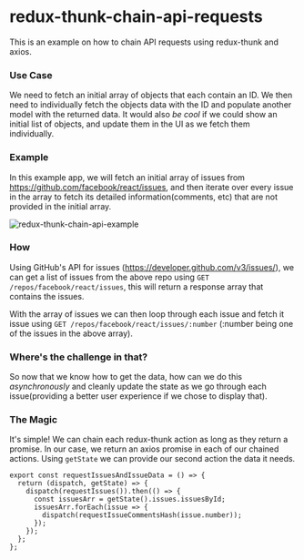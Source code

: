 # redux-thunk-chain-api-requests
This is an example on how to chain API requests using redux-thunk and axios.

### Use Case
We need to fetch an initial array of objects that each contain an ID. We then need to individually fetch the objects data with the ID and populate another model with the returned data. It would also *be cool* if we could show an initial list of objects, and update them in the UI as we fetch them individually.

### Example
In this example app, we will fetch an initial array of issues from https://github.com/facebook/react/issues, and then iterate over every issue in the array to fetch its detailed information(comments, etc) that are not provided in the initial array.

![redux-thunk-chain-api-example](https://user-images.githubusercontent.com/100900/35554723-c8a62f32-0540-11e8-9c16-2f4a2d66ea6b.gif)

### How
Using GitHub's API for issues (https://developer.github.com/v3/issues/), we can get a list of issues from the above repo using `GET /repos/facebook/react/issues`, this will return a response array that contains the issues.

With the array of issues we can then loop through each issue and fetch it issue using `GET /repos/facebook/react/issues/:number` (:number being one of the issues in the above array).

### Where's the challenge in that?
So now that we know how to get the data, how can we do this *asynchronously* and cleanly update the state as we go through each issue(providing a better user experience if we chose to display that).

### The Magic
It's simple! We can chain each redux-thunk action as long as they return a promise. In our case, we return an axios promise in each of our chained actions. Using `getState` we can provide our second action the data it needs.
```
export const requestIssuesAndIssueData = () => {
  return (dispatch, getState) => {
    dispatch(requestIssues()).then(() => {
      const issuesArr = getState().issues.issuesById;
      issuesArr.forEach(issue => {
        dispatch(requestIssueCommentsHash(issue.number));
      });
    });
  };
};
```
